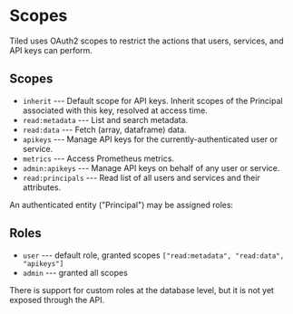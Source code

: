 # Scopes

Tiled uses OAuth2 scopes to restrict the actions that users, services, and API keys can perform.

## Scopes

* `inherit` --- Default scope for API keys. Inherit scopes of the Principal associated with this key, resolved at access time.
* `read:metadata` --- List and search metadata.
* `read:data` --- Fetch (array, dataframe) data.
* `apikeys` --- Manage API keys for the currently-authenticated user or service.
* `metrics` --- Access Prometheus metrics.
* `admin:apikeys` --- Manage API keys on behalf of any user or service.
* `read:principals` --- Read list of all users and services and their attributes.

An authenticated entity ("Principal") may be assigned roles:

## Roles

* `user` --- default role, granted scopes `["read:metadata", "read:data", "apikeys"]`
* `admin` --- granted all scopes

There is support for custom roles at the database level, but it is not yet
exposed through the API.
